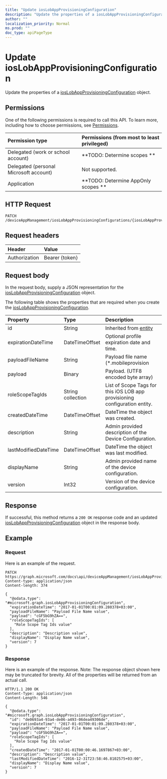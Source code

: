 ```yaml
---
title: "Update iosLobAppProvisioningConfiguration"
description: "Update the properties of a iosLobAppProvisioningConfiguration object."
author: ""
localization_priority: Normal
ms.prod: ""
doc_type: apiPageType
---
```


# Update iosLobAppProvisioningConfiguration

Update the properties of a [iosLobAppProvisioningConfiguration](../resources/ioslobappprovisioningconfiguration.md) object.

## Permissions
One of the following permissions is required to call this API. To learn more, including how to choose permissions, see [Permissions](/concepts/permissions-reference.md).

|Permission type|Permissions (from most to least privileged)|
|:---|:---|
|Delegated (work or school account)|**TODO: Determine scopes **|
|Delegated (personal Microsoft account)|Not supported.|
|Application|**TODO: Determine AppOnly scopes **|

## HTTP Request
<!-- {
  "blockType": "ignored"
}
-->
``` http
PATCH /deviceAppManagement/iosLobAppProvisioningConfigurations/{iosLobAppProvisioningConfigurationId}
```

## Request headers
|Header|Value|
|:---|:---|
|Authorization|Bearer {token}|

## Request body
In the request body, supply a JSON representation for the [iosLobAppProvisioningConfiguration](../resources/iosLobAppProvisioningConfiguration.md) object.

The following table shows the properties that are required when you create the [iosLobAppProvisioningConfiguration](../resources/ioslobappprovisioningconfiguration.md).

|Property|Type|Description|
|:---|:---|:---|
|id|String| Inherited from [entity](../resources/entity.md)|
|expirationDateTime|DateTimeOffset|Optional profile expiration date and time.|
|payloadFileName|String|Payload file name (*.mobileprovision | *.xml).|
|payload|Binary|Payload. (UTF8 encoded byte array)|
|roleScopeTagIds|String collection|List of Scope Tags for this iOS LOB app provisioning configuration entity.|
|createdDateTime|DateTimeOffset|DateTime the object was created.|
|description|String|Admin provided description of the Device Configuration.|
|lastModifiedDateTime|DateTimeOffset|DateTime the object was last modified.|
|displayName|String|Admin provided name of the device configuration.|
|version|Int32|Version of the device configuration.|



## Response
If successful, this method returns a `200 OK` response code and an updated [iosLobAppProvisioningConfiguration](../resources/ioslobappprovisioningconfiguration.md) object in the response body.

## Example

### Request
Here is an example of the request.
<!-- {
  "blockType": "request",
  "name": "update_ioslobappprovisioningconfiguration"
}
-->
``` http
PATCH https://graph.microsoft.com/docs\api/deviceAppManagement/iosLobAppProvisioningConfigurations/{iosLobAppProvisioningConfigurationId}
Content-type: application/json
Content-length: 374

{
  "@odata.type": "#microsoft.graph.iosLobAppProvisioningConfiguration",
  "expirationDateTime": "2017-01-01T00:01:09.280378+03:00",
  "payloadFileName": "Payload File Name value",
  "payload": "cGF5bG9hZA==",
  "roleScopeTagIds": [
    "Role Scope Tag Ids value"
  ],
  "description": "Description value",
  "displayName": "Display Name value",
  "version": 7
}
```

### Response
Here is an example of the response. Note: The response object shown here may be truncated for brevity. All of the properties will be returned from an actual call.
<!-- {
  "blockType": "response",
  "truncated": true
}
-->
``` http
HTTP/1.1 200 OK
Content-Type: application/json
Content-Length: 546

{
  "@odata.type": "#microsoft.graph.iosLobAppProvisioningConfiguration",
  "id": "de0693a4-93a4-de06-a493-06dea49306de",
  "expirationDateTime": "2017-01-01T00:01:09.280378+03:00",
  "payloadFileName": "Payload File Name value",
  "payload": "cGF5bG9hZA==",
  "roleScopeTagIds": [
    "Role Scope Tag Ids value"
  ],
  "createdDateTime": "2017-01-01T00:00:46.1697867+03:00",
  "description": "Description value",
  "lastModifiedDateTime": "2016-12-31T23:58:46.8102575+03:00",
  "displayName": "Display Name value",
  "version": 7
}
```


